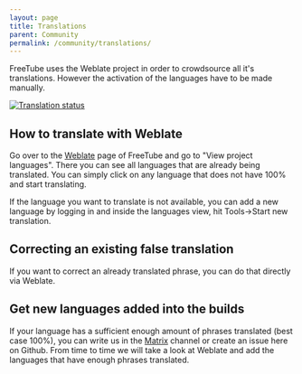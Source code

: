 ```yaml
---
layout: page
title: Translations
parent: Community
permalink: /community/translations/
---
```


FreeTube uses the Weblate project in order to crowdsource all it's translations. However the activation of the languages have to be made manually.

<a href="https://hosted.weblate.org/engage/free-tube/">
<img src="https://hosted.weblate.org/widgets/free-tube/-/287x66-grey.png" alt="Translation status" />
</a>

## How to translate with Weblate

Go over to the [Weblate](https://hosted.weblate.org/engage/free-tube/) page of FreeTube and go to "View project languages".
There you can see all languages that are already being translated. You can simply click on any language that does not have 100% and start translating.

If the language you want to translate is not available, you can add a new language by logging in and inside the languages view, hit Tools->Start new translation.

## Correcting an existing false translation

If you want to correct an already translated phrase, you can do that directly via Weblate.

## Get new languages added into the builds

If your language has a sufficient enough amount of phrases translated (best case 100%), you can write us in the [Matrix](https://matrix.to/#/+freetube:matrix.org) channel or create an issue here on Github. From time to time we will take a look at Weblate and add the languages that have enough phrases translated.
